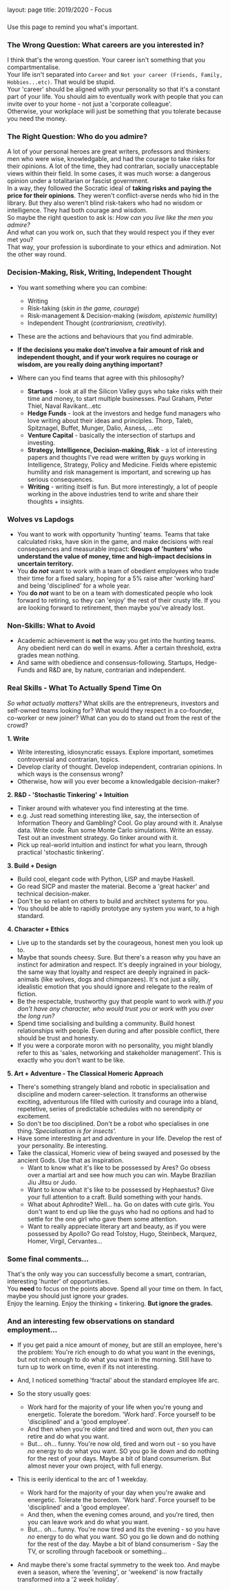 ###
layout: page
title: 2019/2020 - Focus
###

<p class="message">
  Use this page to remind you what's important.<br>
</p>

### The Wrong Question: What careers are you interested in?
I think that's the wrong question. Your career isn't something that you compartmentalise.<br>
Your life isn't separated into `Career` and `Not your career (Friends, Family, Hobbies...etc)`. That would be stupid.<br>
Your 'career' should be aligned with your personality so that it's a constant part of your life. You should aim to eventually work with people that you can invite over to your home - not just a 'corporate colleague'. <br>
Otherwise, your workplace will just be something that you tolerate because you need the money. 

### The Right Question: Who do you admire?
A lot of your personal heroes are great writers, professors and thinkers: men who were wise, knowledgable, and had the courage to take risks for their opinions. A lot of the time, they had contrarian, socially unacceptable views within their field. In some cases, it was much worse: a dangerous opinion under a totalitarian or fascist government.
<br>
In a way, they followed the Socratic ideal of **taking risks and paying the price for their opinions**. They weren't conflict-averse nerds who hid in the library. But they also weren't blind risk-takers who had no wisdom or intelligence. They had both courage and wisdom.
<br>
So maybe the right question to ask is: *How can you live like the men you admire?*<br>
And what can you work on, such that they would respect you if they ever met you?
<br>
That way, your profession is subordinate to your ethics and admiration. Not the other way round.

### Decision-Making, Risk, Writing, Independent Thought
* You want something where you can combine: 
    - Writing
    - Risk-taking (*skin in the game, courage*)
    - Risk-management & Decision-making (*wisdom, epistemic humility*) 
    - Independent Thought (*contrarianism, creativity*).
* These are the actions and behaviours that you find admirable.
* **If the decisions you make don't involve a fair amount of risk and independent thought, and if your work requires no courage or wisdom, are you really doing anything important?** 


* Where can you find teams that agree with this philosophy?
    - **Startups** - look at all the Silicon Valley guys who take risks with their time and money, to start multiple businesses. Paul Graham, Peter Thiel, Naval Ravikant...etc
    - **Hedge Funds** - look at the investors and hedge fund managers who love writing about their ideas and principles. Thorp, Taleb, Spitznagel, Buffet, Munger, Dalio, Asness, ...etc
    - **Venture Capital** - basically the intersection of startups and investing.
    - **Strategy, Intelligence, Decision-making, Risk** - a lot of interesting papers and thoughts I've read were written by guys working in Intelligence, Strategy, Policy and Medicine. Fields where epistemic humility and risk management is important, and screwing up has serious consequences.
    - **Writing** - writing itself is fun. But more interestingly, a lot of people working in the above industries tend to write and share their thoughts + insights.

### Wolves vs Lapdogs
* You want to work with opportunity 'hunting' teams. Teams that take calculated risks, have skin in the game, and make decisions with real consequences and measurable impact: **Groups of 'hunters' who understand the value of money, time and high-impact decisions in uncertain territory.**
* You **do *not*** want to work with a team of obedient employees who trade their time for a fixed salary, hoping for a 5% raise after 'working hard' and being 'disciplined' for a whole year.
* You **do *not*** want to be on a team with domesticated people who look forward to retiring, so they can 'enjoy' the rest of their crusty life. If you are looking forward to retirement, then maybe you've already lost.

### Non-Skills: What to Avoid
* Academic achievement is **not** the way you get into the hunting teams. Any obedient nerd can do well in exams. After a certain threshold, extra grades mean nothing.
* And same with obedience and consensus-following. Startups, Hedge-Funds and R&D are, by nature, contrarian and independent. 

### Real Skills - What To Actually Spend Time On
*So what actually matters?* What skills are the entrepreneurs, investors and self-owned teams looking for? What would they respect in a co-founder, co-worker or new joiner? What can you do to stand out from the rest of the crowd? 

**1. Write**
* Write interesting, idiosyncratic essays. Explore important, sometimes controversial and contrarian, topics.
* Develop clarity of thought. Develop independent, contrarian opinions. In which ways is the consensus wrong?
* Otherwise, how will you ever become a knowledgable decision-maker? 

**2. R&D - 'Stochastic Tinkering' + Intuition**
* Tinker around with whatever you find interesting at the time.
* e.g. Just read something interesting like, say, the intersection of Information Theory and Gambling? Cool. Go play around with it. Analyse data. Write code. Run some Monte Carlo simulations. Write an essay. Test out an investment strategy. Go tinker around with it.
* Pick up real-world intuition and instinct for what you learn, through practical 'stochastic tinkering'. 

**3. Build + Design**
* Build cool, elegant code with Python, LISP and maybe Haskell. 
* Go read SICP and master the material. Become a 'great hacker' and technical decision-maker.
* Don't be so reliant on others to build and architect systems for you. 
* You should be able to rapidly prototype any system you want, to a high standard.

**4. Character + Ethics**
* Live up to the standards set by the courageous, honest men you look up to. 
* Maybe that sounds cheesy. Sure. But there's a reason why you have an instinct for admiration and respect. It's deeply ingrained in your biology, the same way that loyalty and respect are deeply ingrained in pack-animals (like wolves, dogs and chimpanzees). It's not just a silly, idealistic emotion that you should ignore and relegate to the realm of fiction. 
* Be the respectable, trustworthy guy that people want to work with.*If you don't have any character, who would trust you or work with you over the long run?*
*  Spend time socialising and building a community. Build honest relationships with people. Even during and after possible conflict, there should be trust and honesty.
* If you were a corporate moron with no personality, you might blandly refer to this as 'sales, networking and stakeholder management'.  This is exactly who you don't want to be like.

**5. Art + Adventure - The Classical Homeric Approach**
* There's something strangely bland and robotic in specialisation and discipline and modern career-selection. It transforms an otherwise exciting, adventurous life filled with curiosity and courage into a bland, repetetive, series of predictable schedules with no serendipity or excitement. 
* So don't be too disciplined. Don't be a robot who specialises in one thing.*'Specialisation is for insects'.*
* Have some interesting art and adventure in your life. Develop the rest of your personality. Be interesting.
* Take the classical, Homeric view of being swayed and posessed by the ancient Gods. Use that as inspiration.
    - Want to know what it's like to be possessed by Ares? Go obsess over a martial art and see how much you can win. Maybe Brazilian Jiu Jitsu or Judo.
    - Want to know what it's like to be possessed by Hephaestus? Give your full attention to a craft. Build something with your hands.
    - What about Aphrodite? Well... ha. Go on dates with cute girls. You don't want to end up like the guys who had no options and had to settle for the one girl who gave them some attention.
    - Want to really appreciate literary art and beauty, as if you were possessed by Apollo? Go read Tolstoy, Hugo, Steinbeck, Marquez, Homer, Virgil, Cervantes...

### Some final comments...
That's the only way you can successfully become a smart, contrarian, interesting 'hunter' of opportunities.<br>
You **need** to focus on the points above. Spend all your time on them. In fact, maybe you should just ignore your grades. <br>
Enjoy the learning. Enjoy the thinking + tinkering. **But ignore the grades.** 



### And an interesting few observations on standard employment...
* If you get paid a nice amount of money, but are still an employee, here's the problem: You're rich enough to do what you want in the evenings, but not rich enough to do what you want in the morning. Still have to turn up to work on time, even if its not interesting.

* And, I noticed something 'fractal' about the standard employee life arc.
* So the story usually goes:
    - Work hard for the majority of your life when you're young and energetic. Tolerate the boredom. 'Work hard'. Force yourself to be 'disciplined' and a 'good employee'.
    - And then when you're older and tired and worn out, *then* you can retire and do what you want.
    - But... oh... funny. You're now old, tired and worn out - so you have *no* energy to do what you want. SO you go lie down and do nothing for the rest of your days. Maybe a bit of bland consumerism. But almost never your own project, with full energy.

* This is eerily identical to the arc of 1 weekday.
	- Work hard for the majority of your day when you're awake and energetic. Tolerate the boredom. 'Work hard'. Force yourself to be 'disciplined' and a 'good employee'.
	- And then, when the evening comes around, and you're tired, then you can leave work and do what you want.
	- But... oh... funny. You're now tired and its the evening - so you have *no* energy to do what you want. SO you go lie down and do nothing for the rest of the day. Maybe a bit of bland consumerism - Say the TV, or scrolling through facebook or something...

* And maybe there's some fractal symmetry to the week too. And maybe even a season, where the 'evening', or 'weekend' is now fractally transformed into a '2 week holiday'. 
